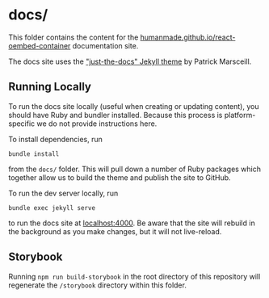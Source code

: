 # docs/

This folder contains the content for the [humanmade.github.io/react-oembed-container](https://humanmade.github.io/react-oembed-container) documentation site.

The docs site uses the ["just-the-docs" Jekyll theme](https://pmarsceill.github.io/just-the-docs) by Patrick Marsceill.

## Running Locally

To run the docs site locally (useful when creating or updating content), you should have Ruby and bundler installed. Because this process is platform-specific we do not provide instructions here.

To install dependencies, run
```
bundle install
```
from the `docs/` folder. This will pull down a number of Ruby packages which together allow us to build the theme and publish the site to GitHub.

To run the dev server locally, run
```
bundle exec jekyll serve
```
to run the docs site at [localhost:4000](http://localhost:4000). Be aware that the site will rebuild in the background as you make changes, but it will not live-reload.

## Storybook

Running `npm run build-storybook` in the root directory of this repository will regenerate the `/storybook` directory within this folder.

